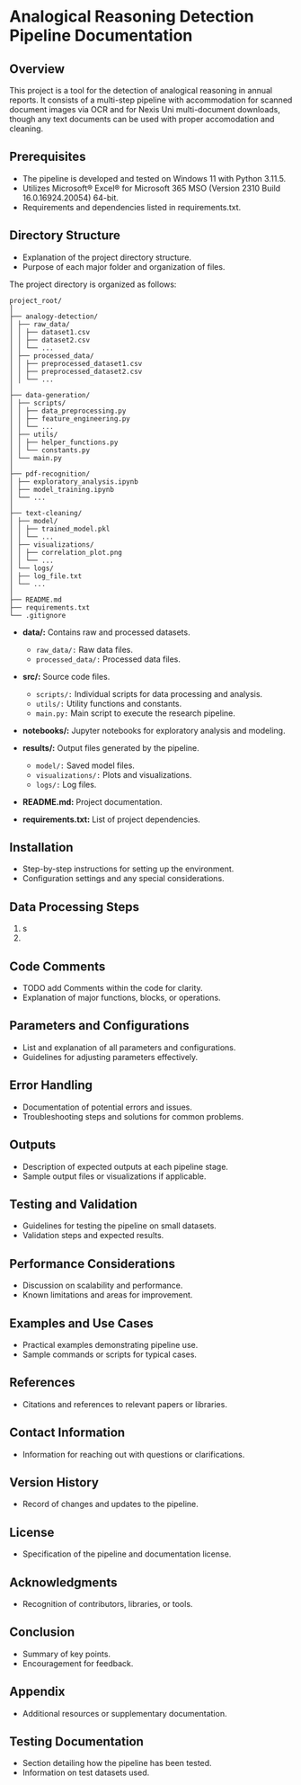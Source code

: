 # Analogical Reasoning Detection Pipeline Documentation

## Overview
This project is a tool for the detection of analogical reasoning in annual reports. It consists of a multi-step pipeline with accommodation for scanned document images via OCR and for Nexis Uni multi-document downloads, though any text documents can be used with proper accomodation and cleaning.

## Prerequisites
- The pipeline is developed and tested on Windows 11 with Python 3.11.5.
- Utilizes Microsoft® Excel® for Microsoft 365 MSO (Version 2310 Build 16.0.16924.20054) 64-bit.
- Requirements and dependencies listed in requirements.txt.

## Directory Structure
- Explanation of the project directory structure.
- Purpose of each major folder and organization of files.

The project directory is organized as follows:
```plaintext
project_root/
│
├── analogy-detection/
│ ├── raw_data/
│ │ ├── dataset1.csv
│ │ ├── dataset2.csv
│ │ └── ...
│ ├── processed_data/
│ │ ├── preprocessed_dataset1.csv
│ │ ├── preprocessed_dataset2.csv
│ │ └── ...
│
├── data-generation/
│ ├── scripts/
│ │ ├── data_preprocessing.py
│ │ ├── feature_engineering.py
│ │ └── ...
│ ├── utils/
│ │ ├── helper_functions.py
│ │ └── constants.py
│ └── main.py
│
├── pdf-recognition/
│ ├── exploratory_analysis.ipynb
│ ├── model_training.ipynb
│ └── ...
│
├── text-cleaning/
│ ├── model/
│ │ ├── trained_model.pkl
│ │ └── ...
│ ├── visualizations/
│ │ ├── correlation_plot.png
│ │ └── ...
│ └── logs/
│ ├── log_file.txt
│ └── ...
│
├── README.md
├── requirements.txt
└── .gitignore
```

- **data/:** Contains raw and processed datasets.
  - `raw_data/:` Raw data files.
  - `processed_data/:` Processed data files.

- **src/:** Source code files.
  - `scripts/:` Individual scripts for data processing and analysis.
  - `utils/:` Utility functions and constants.
  - `main.py:` Main script to execute the research pipeline.

- **notebooks/:** Jupyter notebooks for exploratory analysis and modeling.

- **results/:** Output files generated by the pipeline.
  - `model/:` Saved model files.
  - `visualizations/:` Plots and visualizations.
  - `logs/:` Log files.

- **README.md:** Project documentation.

- **requirements.txt:** List of project dependencies.

## Installation
- Step-by-step instructions for setting up the environment.
- Configuration settings and any special considerations.

## Data Processing Steps

1. s
2. 

## Code Comments
- TODO add Comments within the code for clarity.
- Explanation of major functions, blocks, or operations.

## Parameters and Configurations
- List and explanation of all parameters and configurations.
- Guidelines for adjusting parameters effectively.

## Error Handling
- Documentation of potential errors and issues.
- Troubleshooting steps and solutions for common problems.

## Outputs
- Description of expected outputs at each pipeline stage.
- Sample output files or visualizations if applicable.

## Testing and Validation
- Guidelines for testing the pipeline on small datasets.
- Validation steps and expected results.

## Performance Considerations
- Discussion on scalability and performance.
- Known limitations and areas for improvement.

## Examples and Use Cases
- Practical examples demonstrating pipeline use.
- Sample commands or scripts for typical cases.

## References
- Citations and references to relevant papers or libraries.

## Contact Information
- Information for reaching out with questions or clarifications.

## Version History
- Record of changes and updates to the pipeline.

## License
- Specification of the pipeline and documentation license.

## Acknowledgments
- Recognition of contributors, libraries, or tools.

## Conclusion
- Summary of key points.
- Encouragement for feedback.

## Appendix
- Additional resources or supplementary documentation.

## Testing Documentation
- Section detailing how the pipeline has been tested.
- Information on test datasets used.
